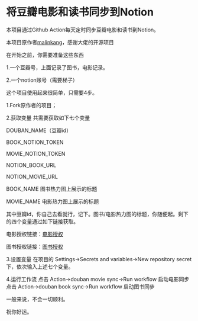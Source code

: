 # 将豆瓣电影和读书同步到Notion


本项目通过Github Action每天定时同步豆瓣电影和读书到Notion。

本项目原作者[malinkang](https://github.com/malinkang/)，感谢大佬的开源项目

在开始之前，你需要准备这些东西

1.一个豆瓣号，上面记录了图书，电影记录。

2.一个notion账号（需要梯子）



这个项目使用起来很简单，只需要4步。

1.Fork原作者的项目；

2.获取变量
共需要获取如下七个变量

DOUBAN_NAME（豆瓣id）

BOOK_NOTION_TOKEN

MOVIE_NOTION_TOKEN 	

NOTION_BOOK_URL	  

NOTION_MOVIE_URL

BOOK_NAME	         图书热力图上展示的标题

MOVIE_NAME	         电影热力图上展示的标题


其中豆瓣id，你自己去看就行，记下。图书/电影热力图的标题，你随便起。剩下的四个变量通过如下链接获取。

电影授权链接：[电影授权](https://api.notion.com/v1/oauth/authorize?client_id=268e6dd5-232d-4adb-829f-d7160d4b2dd7&response_type=code&owner=user&redirect_uri=https%3A%2F%2Fnotion-auth.malinkang.com%2Fdoubanmovie-oauth-callback)

图书授权链接：[图书授权](https://api.notion.com/v1/oauth/authorize?client_id=8104f931-8034-44a7-9f8d-80def25b9db6&response_type=code&owner=user&redirect_uri=https%3A%2F%2Fnotion-auth.malinkang.com%2Fdoubanbook-oauth-callback)


3.设置变量
在项目的  Settings->Secrets and variables->New repository secret  下，依次输入上述七个变量。

4.运行工作流
点击  Action->douban movie sync->Run workflow  启动电影同步
点击  Action->douban book sync->Run workflow   启动图书同步

一般来说，不会一切顺利。 

祝你好运。


